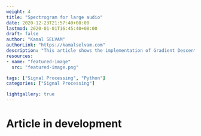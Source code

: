 ```yaml
---
weight: 4
title: "Spectrogram for large audio"
date: 2020-12-23T21:57:40+08:00
lastmod: 2020-01-01T16:45:40+08:00
draft: false
author: "Kamal SELVAM"
authorLink: "https://kamalselvam.com"
description: "This article shows the implementation of Gradient Descent Algorithm"
resources:
- name: "featured-image"
  src: "featured-image.png"

tags: ["Signal Processing", "Python"]
categories: ["Signal Processing"]

lightgallery: true
---
```


# Article in development 